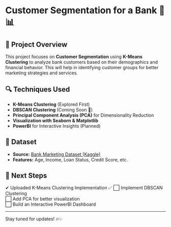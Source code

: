 # Customer Segmentation for a Bank 🏦📊

## 📌 Project Overview  
This project focuses on **Customer Segmentation** using **K-Means Clustering** to analyze bank customers based on their demographics and financial behavior. This will help in identifying customer groups for better marketing strategies and services.

## 🔍 Techniques Used  
- **K-Means Clustering** (Explored First)  
- **DBSCAN Clustering** (Coming Soon 🚀)  
- **Principal Component Analysis (PCA)** for Dimensionality Reduction  
- **Visualization with Seaborn & Matplotlib**  
- **PowerBI** for Interactive Insights (Planned)  

## 📂 Dataset  
- **Source:** [Bank Marketing Dataset (Kaggle)](https://www.kaggle.com/datasets/janiobachmann/bank-marketing-dataset)  
- **Features:** Age, Income, Loan Status, Credit Score, etc.  

## 🚀 Next Steps  
✔ Uploaded K-Means Clustering Implementation ✅ 
⬜ Implement DBSCAN Clustering  
⬜ Add PCA for better visualization  
⬜ Build an Interactive PowerBI Dashboard  

---

Stay tuned for updates! 🔥✨

